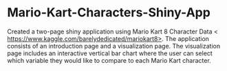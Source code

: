 # Mario-Kart-Characters-Shiny-App
Created a two-page shiny application using Mario Kart 8 Character Data &lt; https://www.kaggle.com/barelydedicated/mariokart8>. The application consists of an introduction page and a visualization page. The visualization page includes an interactive vertical bar chart where the user can select which variable they would like to compare to each Mario Kart character.
